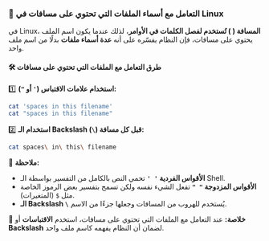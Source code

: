 ### **🔹 التعامل مع أسماء الملفات التي تحتوي على مسافات في Linux**

في Linux، **المسافة ( ) تُستخدم لفصل الكلمات في الأوامر**، لذلك عندما يكون اسم الملف يحتوي على مسافات، فإن النظام يفسّره على أنه **عدة أسماء ملفات** بدلًا من اسم ملف واحد.

#### **🛠️ طرق التعامل مع الملفات التي تحتوي على مسافات**

1️⃣ **استخدام علامات الاقتباس (`'` أو `"`):**

```bash
cat 'spaces in this filename'
cat "spaces in this filename"
```

2️⃣ **استخدام الـ Backslash (`\`) قبل كل مسافة:**

```bash
cat spaces\ in\ this\ filename
```

📌 **ملاحظة:**

- **الأقواس الفردية `' '`** تحمي النص بالكامل من التفسير بواسطة الـ Shell.
- **الأقواس المزدوجة `" "`** تفعل الشيء نفسه ولكن تسمح بتفسير بعض الرموز الخاصة مثل `$` (المتغيرات).
- **الـ Backslash `\`** يُستخدم للهروب من المسافات وجعلها جزءًا من الاسم.

🚀 **خلاصة:** عند التعامل مع الملفات التي تحتوي على مسافات، استخدم **الاقتباسات** أو **Backslash** لضمان أن النظام يفهمه كاسم ملف واحد.